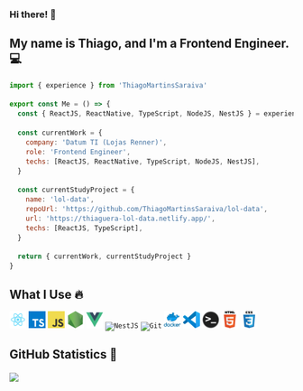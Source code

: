 ### Hi there! 🤙
## My name is Thiago, and I'm a Frontend Engineer. 💻
```js
import { experience } from 'ThiagoMartinsSaraiva'

export const Me = () => {
  const { ReactJS, ReactNative, TypeScript, NodeJS, NestJS } = experience

  const currentWork = {
    company: 'Datum TI (Lojas Renner)',
    role: 'Frontend Engineer',
    techs: [ReactJS, ReactNative, TypeScript, NodeJS, NestJS],
  }
  
  const currentStudyProject = {
    name: 'lol-data',
    repoUrl: 'https://github.com/ThiagoMartinsSaraiva/lol-data',
    url: 'https://thiaguera-lol-data.netlify.app/',
    techs: [ReactJS, TypeScript],
  }

  return { currentWork, currentStudyProject }
}
```
## What I Use 🔥
<code><img height="30" title="React" src="https://raw.githubusercontent.com/github/explore/80688e429a7d4ef2fca1e82350fe8e3517d3494d/topics/react/react.png"></code>
<code><img height="30" title="TypeScript" src="https://raw.githubusercontent.com/github/explore/80688e429a7d4ef2fca1e82350fe8e3517d3494d/topics/typescript/typescript.png"></code>
<code><img height="30" title="JavaScript" src="https://raw.githubusercontent.com/github/explore/80688e429a7d4ef2fca1e82350fe8e3517d3494d/topics/javascript/javascript.png"></code>
<code><img height="30" title="NodeJS" src="https://raw.githubusercontent.com/github/explore/80688e429a7d4ef2fca1e82350fe8e3517d3494d/topics/nodejs/nodejs.png"></code>
<code><img height="30" title="VueJS" src="https://raw.githubusercontent.com/github/explore/80688e429a7d4ef2fca1e82350fe8e3517d3494d/topics/vue/vue.png"></code>
<code><img height="30" title="NestJS" src="https://camo.githubusercontent.com/17a1ab7add5ee7a0f8db26ef0fce7b540d1ec265f72d403f162413c39f6df70f/68747470733a2f2f63646e2e737667706f726e2e636f6d2f6c6f676f732f6e6573746a732e737667"></code>
<code><img height="30" title="Git" src="https://camo.githubusercontent.com/d2821617ebb471dac3033a3e0b8e17c692f6ed59c0c9ad8acdfa7562a6ea6a81/68747470733a2f2f63646e2e737667706f726e2e636f6d2f6c6f676f732f6769742d69636f6e2e737667"></code>
<code><img height="30" title="Docker" src="https://raw.githubusercontent.com/github/explore/80688e429a7d4ef2fca1e82350fe8e3517d3494d/topics/docker/docker.png"></code>
<code><img height="30" title="VSCode" src="https://raw.githubusercontent.com/github/explore/80688e429a7d4ef2fca1e82350fe8e3517d3494d/topics/visual-studio-code/visual-studio-code.png"></code>
<code><img height="30" title="Terminal" src="https://raw.githubusercontent.com/github/explore/80688e429a7d4ef2fca1e82350fe8e3517d3494d/topics/terminal/terminal.png"></code>
<code><img height="30" title="HTML" src="https://raw.githubusercontent.com/github/explore/80688e429a7d4ef2fca1e82350fe8e3517d3494d/topics/html/html.png"></code>
<code><img height="30" title="CSS" src="https://raw.githubusercontent.com/github/explore/80688e429a7d4ef2fca1e82350fe8e3517d3494d/topics/css/css.png"></code>

## GitHub Statistics 🎯

<img align="center" src="https://github-readme-stats.vercel.app/api/top-langs/?username=ThiagoMartinsSaraiva&theme=react&line_height=40"/>
